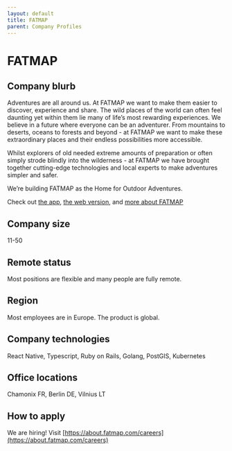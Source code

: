 ```yaml
---
layout: default
title: FATMAP
parent: Company Profiles
---
```


# FATMAP

## Company blurb

Adventures are all around us. At FATMAP we want to make them easier to discover, experience and share. The wild places of the world can often feel daunting yet within them lie many of life’s most rewarding experiences. We believe in a future where everyone can be an adventurer. From mountains to deserts, oceans to forests and beyond - at FATMAP we want to make these extraordinary places and their endless possibilities more accessible.

Whilst explorers of old needed extreme amounts of preparation or often simply strode blindly into the wilderness - at FATMAP we have brought together cutting-edge technologies and local experts to make adventures simpler and safer.

We’re building FATMAP as the Home for Outdoor Adventures.

Check out [the app](https://fatmap.com), [the web version](https://fatmap.com/adventures), and [more about FATMAP](https://about.fatmap.com)

## Company size

11-50

## Remote status

Most positions are flexible and many people are fully remote.

## Region

Most employees are in Europe. The product is global.

## Company technologies

React Native, Typescript, Ruby on Rails, Golang, PostGIS, Kubernetes

## Office locations

Chamonix FR, Berlin DE, Vilnius LT

## How to apply

We are hiring! Visit [https://about.fatmap.com/careers](https://about.fatmap.com/careers)
